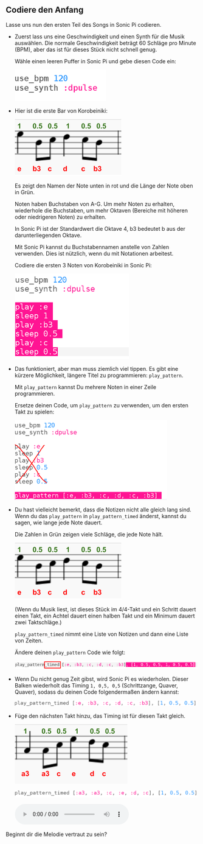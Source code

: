 ## Codiere den Anfang

Lasse uns nun den ersten Teil des Songs in Sonic Pi codieren.

+ Zuerst lass uns eine Geschwindigkeit und einen Synth für die Musik auswählen. Die normale Geschwindigkeit beträgt 60 Schläge pro Minute (BPM), aber das ist für dieses Stück nicht schnell genug.
    
    Wähle einen leeren Puffer in Sonic Pi und gebe diesen Code ein:
    
    ![Screenshot](images/tetris-setup.png)

+ Hier ist die erste Bar von Korobeiniki:
    
    ![screenshot](images/tetris-notes1.png)
    
    Es zeigt den Namen der Note unten in rot und die Länge der Note oben in Grün.
    
    Noten haben Buchstaben von A-G. Um mehr Noten zu erhalten, wiederhole die Buchstaben, um mehr Oktaven (Bereiche mit höheren oder niedrigeren Noten) zu erhalten.
    
    In Sonic Pi ist der Standardwert die Oktave 4, b3 bedeutet b aus der darunterliegenden Oktave.
    
    Mit Sonic Pi kannst du Buchstabennamen anstelle von Zahlen verwenden. Dies ist nützlich, wenn du mit Notationen arbeitest.
    
    Codiere die ersten 3 Noten von Korobeiniki in Sonic Pi:
    
    ![Screenshot](images/tetris-start.png)

+ Das funktioniert, aber man muss ziemlich viel tippen. Es gibt eine kürzere Möglichkeit, längere Titel zu programmieren: `play_pattern`.
    
    Mit `play_pattern` kannst Du mehrere Noten in einer Zeile programmieren.
    
    Ersetze deinen Code, um `play_pattern` zu verwenden, um den ersten Takt zu spielen:
    
    ![Screenshot](images/tetris-pattern.png)

+ Du hast vielleicht bemerkt, dass die Notizen nicht alle gleich lang sind. Wenn du das `play_pattern` in `play_pattern_timed` änderst, kannst du sagen, wie lange jede Note dauert.
    
    Die Zahlen in Grün zeigen viele Schläge, die jede Note hält.
    
    ![Screenshot](images/tetris-notes1.png)
    
    (Wenn du Musik liest, ist dieses Stück im 4/4-Takt und ein Schritt dauert einen Takt, ein Achtel dauert einen halben Takt und ein Minimum dauert zwei Taktschläge.)
    
    `play_pattern_timed` nimmt eine Liste von Notizen und dann eine Liste von Zeiten.
    
    Ändere deinen `play_pattern` Code wie folgt:
    
    ![Screenshot](images/tetris-timed.png)

+ Wenn Du nicht genug Zeit gibst, wird Sonic Pi es wiederholen. Dieser Balken wiederholt das Timing `1, 0,5, 0,5` (Schrittzange, Quaver, Quaver), sodass du deinen Code folgendermaßen ändern kannst:
    
    ![screenshot](images/tetris-timed2.png)

+ Füge den nächsten Takt hinzu, das Timing ist für diesen Takt gleich.
    
    ![Screenshot](images/tetris-notes2.png)
    
    ![Screenshot](images/tetris-bar2.png)
    
    <div id="audio-preview" class="pdf-hidden">
      <audio controls preload> <source src="resources/tetris-1.mp3" type="audio/mpeg"> Ihr Browser unterstützt das <code>Audio-</code> Element nicht. </audio>
    </div>

Beginnt dir die Melodie vertraut zu sein?